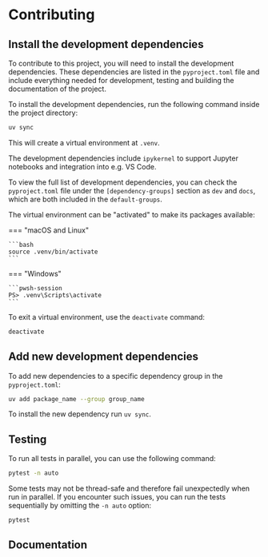 <!--
SPDX-FileCopyrightText: The technology-data authors
SPDX-License-Identifier: MIT
-->
# Contributing

## Install the development dependencies

To contribute to this project, you will need to install the development dependencies.
These dependencies are listed in the `pyproject.toml` file and include everything needed for development, testing and building the documentation of the project.

To install the development dependencies, run the following command inside the project directory:

```bash
uv sync
```

This will create a virtual environment at `.venv`.

The development dependencies include `ipykernel` to support Jupyter notebooks and integration into e.g. VS Code.

To view the full list of development dependencies, you can check the `pyproject.toml` file under the `[dependency-groups]` section as `dev` and `docs`, which are both included in the `default-groups`.

The virtual environment can be "activated" to make its packages available:

=== "macOS and Linux"

    ```bash
    source .venv/bin/activate
    ```

=== "Windows"

    ```pwsh-session
    PS> .venv\Scripts\activate
    ```

To exit a virtual environment, use the `deactivate` command:

```bash
deactivate
```

## Add new development dependencies
To add new dependencies to a specific dependency group in the `pyproject.toml`:

```bash
uv add package_name --group group_name
```

To install the new dependency run `uv sync`.

## Testing

To run all tests in parallel, you can use the following command:

```bash
pytest -n auto
```

Some tests may not be thread-safe and therefore fail unexpectedly when run in parallel.
If you encounter such issues, you can run the tests sequentially by omitting the `-n auto` option:

```bash
pytest
```

## Documentation



